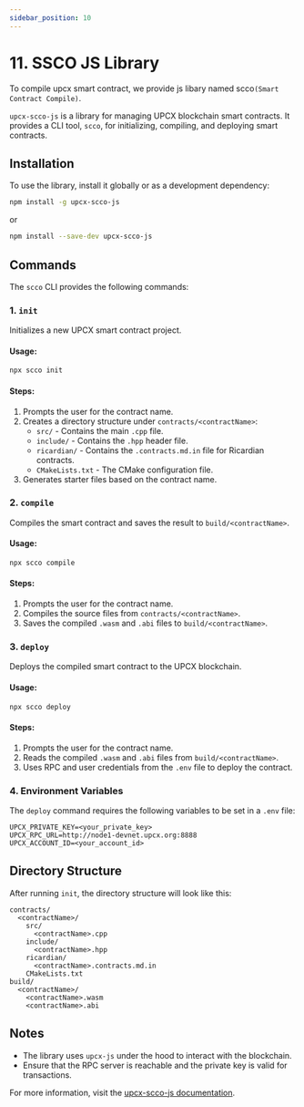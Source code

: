 ```yaml
---
sidebar_position: 10
---
```


# 11. SSCO JS Library

To compile upcx smart contract, we provide js libary named scco`(Smart Contract Compile)`.

`upcx-scco-js` is a library for managing UPCX blockchain smart contracts. It provides a CLI tool, `scco`, for initializing, compiling, and deploying smart contracts.

## Installation

To use the library, install it globally or as a development dependency:

```bash
npm install -g upcx-scco-js
```

or

```bash
npm install --save-dev upcx-scco-js
```

## Commands

The `scco` CLI provides the following commands:

### 1. `init`

Initializes a new UPCX smart contract project.

#### Usage:

```bash
npx scco init
```

#### Steps:

1. Prompts the user for the contract name.
2. Creates a directory structure under `contracts/<contractName>`:
   - `src/` - Contains the main `.cpp` file.
   - `include/` - Contains the `.hpp` header file.
   - `ricardian/` - Contains the `.contracts.md.in` file for Ricardian contracts.
   - `CMakeLists.txt` - The CMake configuration file.
3. Generates starter files based on the contract name.

### 2. `compile`

Compiles the smart contract and saves the result to `build/<contractName>`.

#### Usage:

```bash
npx scco compile
```

#### Steps:

1. Prompts the user for the contract name.
2. Compiles the source files from `contracts/<contractName>`.
3. Saves the compiled `.wasm` and `.abi` files to `build/<contractName>`.

### 3. `deploy`

Deploys the compiled smart contract to the UPCX blockchain.

#### Usage:

```bash
npx scco deploy
```

#### Steps:

1. Prompts the user for the contract name.
2. Reads the compiled `.wasm` and `.abi` files from `build/<contractName>`.
3. Uses RPC and user credentials from the `.env` file to deploy the contract.

### 4. Environment Variables

The `deploy` command requires the following variables to be set in a `.env` file:

```env
UPCX_PRIVATE_KEY=<your_private_key>
UPCX_RPC_URL=http://node1-devnet.upcx.org:8888
UPCX_ACCOUNT_ID=<your_account_id>
```

## Directory Structure

After running `init`, the directory structure will look like this:

```
contracts/
  <contractName>/
    src/
      <contractName>.cpp
    include/
      <contractName>.hpp
    ricardian/
      <contractName>.contracts.md.in
    CMakeLists.txt
build/
  <contractName>/
    <contractName>.wasm
    <contractName>.abi
```

## Notes

- The library uses `upcx-js` under the hood to interact with the blockchain.
- Ensure that the RPC server is reachable and the private key is valid for transactions.

For more information, visit the [upcx-scco-js documentation](#).
